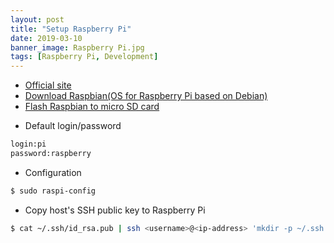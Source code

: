 ```yaml
---
layout: post
title: "Setup Raspberry Pi"
date: 2019-03-10
banner_image: Raspberry Pi.jpg
tags: [Raspberry Pi, Development]
---
```


* [Official site](https://www.raspberrypi.org/)  
* [Download Raspbian(OS for Raspberry Pi based on Debian)](https://www.raspberrypi.org/downloads/raspbian/)  
* [Flash Raspbian to micro SD card](https://www.balena.io/etcher/)  

<!--more-->

* Default login/password
```bash
login:pi
password:raspberry
```
* Configuration  
```bash
$ sudo raspi-config
```
* Copy host's SSH public key to Raspberry Pi  
```bash
$ cat ~/.ssh/id_rsa.pub | ssh <username>@<ip-address> 'mkdir -p ~/.ssh && cat >> ~/.ssh/authorized_keys'
```
